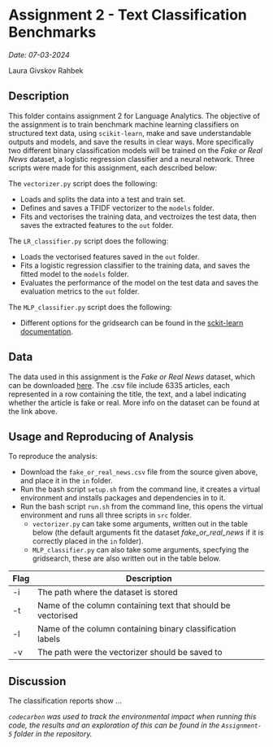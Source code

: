 # Assignment 2 - Text Classification Benchmarks

*Date: 07-03-2024*

Laura Givskov Rahbek 

## Description 

This folder contains assignment 2 for Language Analytics. The objective of the assignment is to train benchmark machine learning classifiers on structured text data, using ```scikit-learn```, make and save understandable outputs and models, and save the results in clear ways. More specifically two different binary classification models will be trained on the *Fake or Real News* dataset, a logistic regression classifier and a neural network. Three scripts were made for this assignment, each described below: 

The ```vectorizer.py``` script does the following: 
- Loads and splits the data into a test and train set. 
- Defines and saves a TFIDF vectorizer to the ```models``` folder. 
- Fits and vectorises the training data, and vectroizes the test data, then saves the extracted features to the ```out``` folder.

The ```LR_classifier.py``` script does the following: 
- Loads the vectorised features saved in the ```out``` folder. 
- Fits a logistic regression classifier to the training data, and saves the fitted model to the ```models``` folder. 
- Evaluates the performance of the model on the test data and saves the evaluation metrics to the ```out``` folder. 

The ```MLP_classifier.py``` script does the following: 


- Different options for the gridsearch can be found in the [sckit-learn documentation](https://scikit-learn.org/stable/modules/generated/sklearn.neural_network.MLPClassifier.html).

## Data

The data used in this assignment is the *Fake or Real News* dataset, which can be downloaded [here](https://www.kaggle.com/datasets/jillanisofttech/fake-or-real-news). The .csv file include 6335 articles, each represented in a row containing the title, the text, and a label indicating whether the article is fake or real. More info on the dataset can be found at the link above. 

## Usage and Reproducing of Analysis 

To reproduce the analysis: 
- Download the ```fake_or_real_news.csv``` file from the source given above, and place it in the ```in``` folder.
- Run the bash script ```setup.sh``` from the command line, it creates a virtual environment and installs packages and dependencies in to it.
- Run the bash script ```run.sh``` from the command line, this opens the virtual environment and runs all three scripts in ```src``` folder. 
    - ```vectorizer.py``` can take some arguments, written out in the table below (the default arguments fit the dataset *fake_or_real_news* if it is correctly placed in the ```in``` folder). 
    - ```MLP_classifier.py``` can also take some arguments, specfying the gridsearch, these are also written out in the table below. 

|Flag | Description                                                  | 
|-----|--------------------------------------------------------------|
|-i   | The path where the dataset is stored                         |
|-t   | Name of the column containing text that should be vectorised |
|-l   | Name of the column containing binary classification labels   |
|-v   | The path were the vectorizer should be saved to              |


## Discussion 

The classification reports show ... 



*```codecarbon``` was used to track the environmental impact when running this code, the results and an exploration of this can be found in the ```Assignment-5``` folder in the repository.*
